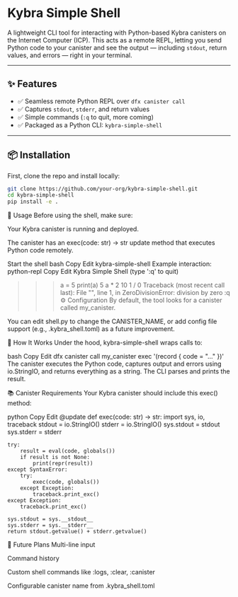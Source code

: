 # Kybra Simple Shell

A lightweight CLI tool for interacting with Python-based Kybra canisters on the Internet Computer (ICP). This acts as a remote REPL, letting you send Python code to your canister and see the output — including `stdout`, return values, and errors — right in your terminal.

---

## ✨ Features

- ✅ Seamless remote Python REPL over `dfx canister call`
- ✅ Captures `stdout`, `stderr`, and return values
- ✅ Simple commands (`:q` to quit, more coming)
- ✅ Packaged as a Python CLI: `kybra-simple-shell`

---

## 📦 Installation

First, clone the repo and install locally:

```bash
git clone https://github.com/your-org/kybra-simple-shell.git
cd kybra-simple-shell
pip install -e .
```


🚀 Usage
Before using the shell, make sure:

Your Kybra canister is running and deployed.

The canister has an exec(code: str) -> str update method that executes Python code remotely.

Start the shell
bash
Copy
Edit
kybra-simple-shell
Example interaction:
python-repl
Copy
Edit
Kybra Simple Shell (type ':q' to quit)

>>> a = 5
>>> print(a)
5
>>> a * 2
10
>>> 1 / 0
Traceback (most recent call last):
  File "<remote>", line 1, in <module>
ZeroDivisionError: division by zero
>>> :q
⚙️ Configuration
By default, the tool looks for a canister called my_canister.

You can edit shell.py to change the CANISTER_NAME, or add config file support (e.g., .kybra_shell.toml) as a future improvement.

🧠 How It Works
Under the hood, kybra-simple-shell wraps calls to:

bash
Copy
Edit
dfx canister call my_canister exec '(record { code = "..." })'
The canister executes the Python code, captures output and errors using io.StringIO, and returns everything as a string. The CLI parses and prints the result.

📚 Canister Requirements
Your Kybra canister should include this exec() method:

python
Copy
Edit
@update
def exec(code: str) -> str:
    import sys, io, traceback
    stdout = io.StringIO()
    stderr = io.StringIO()
    sys.stdout = stdout
    sys.stderr = stderr

    try:
        result = eval(code, globals())
        if result is not None:
            print(repr(result))
    except SyntaxError:
        try:
            exec(code, globals())
        except Exception:
            traceback.print_exc()
    except Exception:
        traceback.print_exc()

    sys.stdout = sys.__stdout__
    sys.stderr = sys.__stderr__
    return stdout.getvalue() + stderr.getvalue()
📌 Future Plans
Multi-line input

Command history

Custom shell commands like :logs, :clear, :canister

Configurable canister name from .kybra_shell.toml
